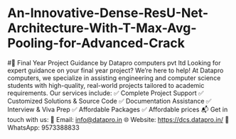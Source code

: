 # An-Innovative-Dense-ResU-Net-Architecture-With-T-Max-Avg-Pooling-for-Advanced-Crack
#💼 Final Year Project Guidance by Datapro computers pvt ltd
Looking for expert guidance on your final year project? We’re here to help!
At Datapro computers, we specialize in assisting engineering and computer science students with high-quality, real-world projects tailored to academic requirements. Our services include:
✅ Complete Project Support
✅ Customized Solutions & Source Code
✅ Documentation Assistance
✅ Interview & Viva Prep
✅ Affordable Packages
✅ Affordable prices
📬 Get in touch with us:
📧 Email: info@datapro.in
🌐 Website: https://dcs.datapro.in/
📱 WhatsApp: 9573388833
